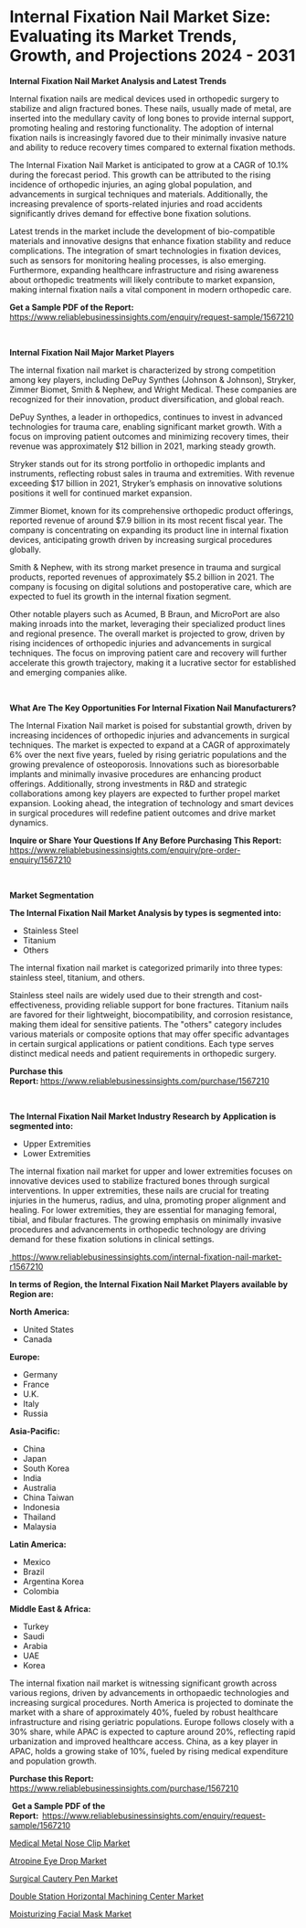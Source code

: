 <p><h1>Internal Fixation Nail Market Size: Evaluating its Market Trends, Growth, and Projections 2024 - 2031</h1></p><p><strong>Internal Fixation Nail Market Analysis and Latest Trends</strong></p>
<p><p>Internal fixation nails are medical devices used in orthopedic surgery to stabilize and align fractured bones. These nails, usually made of metal, are inserted into the medullary cavity of long bones to provide internal support, promoting healing and restoring functionality. The adoption of internal fixation nails is increasingly favored due to their minimally invasive nature and ability to reduce recovery times compared to external fixation methods.</p><p>The Internal Fixation Nail Market is anticipated to grow at a CAGR of 10.1% during the forecast period. This growth can be attributed to the rising incidence of orthopedic injuries, an aging global population, and advancements in surgical techniques and materials. Additionally, the increasing prevalence of sports-related injuries and road accidents significantly drives demand for effective bone fixation solutions.</p><p>Latest trends in the market include the development of bio-compatible materials and innovative designs that enhance fixation stability and reduce complications. The integration of smart technologies in fixation devices, such as sensors for monitoring healing processes, is also emerging. Furthermore, expanding healthcare infrastructure and rising awareness about orthopedic treatments will likely contribute to market expansion, making internal fixation nails a vital component in modern orthopedic care.</p></p>
<p><strong>Get a Sample PDF of the Report:&nbsp;</strong> <a href="https://www.reliablebusinessinsights.com/enquiry/request-sample/1567210?utm_campaign=57&utm_medium=2&utm_source=Github&utm_content=ia&utm_term=07122024&utm_id=internal-fixation-nail">https://www.reliablebusinessinsights.com/enquiry/request-sample/1567210</a></p>
<p>&nbsp;</p>
<p><strong>Internal Fixation Nail Major Market Players</strong></p>
<p><p>The internal fixation nail market is characterized by strong competition among key players, including DePuy Synthes (Johnson & Johnson), Stryker, Zimmer Biomet, Smith & Nephew, and Wright Medical. These companies are recognized for their innovation, product diversification, and global reach.</p><p>DePuy Synthes, a leader in orthopedics, continues to invest in advanced technologies for trauma care, enabling significant market growth. With a focus on improving patient outcomes and minimizing recovery times, their revenue was approximately $12 billion in 2021, marking steady growth.</p><p>Stryker stands out for its strong portfolio in orthopedic implants and instruments, reflecting robust sales in trauma and extremities. With revenue exceeding $17 billion in 2021, Stryker’s emphasis on innovative solutions positions it well for continued market expansion.</p><p>Zimmer Biomet, known for its comprehensive orthopedic product offerings, reported revenue of around $7.9 billion in its most recent fiscal year. The company is concentrating on expanding its product line in internal fixation devices, anticipating growth driven by increasing surgical procedures globally.</p><p>Smith & Nephew, with its strong market presence in trauma and surgical products, reported revenues of approximately $5.2 billion in 2021. The company is focusing on digital solutions and postoperative care, which are expected to fuel its growth in the internal fixation segment.</p><p>Other notable players such as Acumed, B Braun, and MicroPort are also making inroads into the market, leveraging their specialized product lines and regional presence. The overall market is projected to grow, driven by rising incidences of orthopedic injuries and advancements in surgical techniques. The focus on improving patient care and recovery will further accelerate this growth trajectory, making it a lucrative sector for established and emerging companies alike.</p></p>
<p>&nbsp;</p>
<p><strong>What Are The Key Opportunities For Internal Fixation Nail Manufacturers?</strong></p>
<p><p>The Internal Fixation Nail market is poised for substantial growth, driven by increasing incidences of orthopedic injuries and advancements in surgical techniques. The market is expected to expand at a CAGR of approximately 6% over the next five years, fueled by rising geriatric populations and the growing prevalence of osteoporosis. Innovations such as bioresorbable implants and minimally invasive procedures are enhancing product offerings. Additionally, strong investments in R&D and strategic collaborations among key players are expected to further propel market expansion. Looking ahead, the integration of technology and smart devices in surgical procedures will redefine patient outcomes and drive market dynamics.</p></p>
<p><strong>Inquire or Share Your Questions If Any Before Purchasing This Report:</strong> <a href="https://www.reliablebusinessinsights.com/enquiry/pre-order-enquiry/1567210?utm_campaign=57&utm_medium=2&utm_source=Github&utm_content=ia&utm_term=07122024&utm_id=internal-fixation-nail">https://www.reliablebusinessinsights.com/enquiry/pre-order-enquiry/1567210</a></p>
<p>&nbsp;</p>
<p><strong>Market Segmentation</strong></p>
<p><strong>The Internal Fixation Nail Market Analysis by types is segmented into:</strong></p>
<p><ul><li>Stainless Steel</li><li>Titanium</li><li>Others</li></ul></p>
<p><p>The internal fixation nail market is categorized primarily into three types: stainless steel, titanium, and others. </p><p>Stainless steel nails are widely used due to their strength and cost-effectiveness, providing reliable support for bone fractures. Titanium nails are favored for their lightweight, biocompatibility, and corrosion resistance, making them ideal for sensitive patients. The "others" category includes various materials or composite options that may offer specific advantages in certain surgical applications or patient conditions. Each type serves distinct medical needs and patient requirements in orthopedic surgery.</p></p>
<p><strong>Purchase this Report:&nbsp;</strong><a href="https://www.reliablebusinessinsights.com/purchase/1567210?utm_campaign=57&utm_medium=2&utm_source=Github&utm_content=ia&utm_term=07122024&utm_id=internal-fixation-nail">https://www.reliablebusinessinsights.com/purchase/1567210</a></p>
<p>&nbsp;</p>
<p><strong>The Internal Fixation Nail Market Industry Research by Application is segmented into:</strong></p>
<p><ul><li>Upper Extremities</li><li>Lower Extremities</li></ul></p>
<p><p>The internal fixation nail market for upper and lower extremities focuses on innovative devices used to stabilize fractured bones through surgical interventions. In upper extremities, these nails are crucial for treating injuries in the humerus, radius, and ulna, promoting proper alignment and healing. For lower extremities, they are essential for managing femoral, tibial, and fibular fractures. The growing emphasis on minimally invasive procedures and advancements in orthopedic technology are driving demand for these fixation solutions in clinical settings.</p></p>
<p><a href="https://www.reliablebusinessinsights.com/internal-fixation-nail-market-r1567210?utm_campaign=57&utm_medium=2&utm_source=Github&utm_content=ia&utm_term=07122024&utm_id=internal-fixation-nail">&nbsp;https://www.reliablebusinessinsights.com/internal-fixation-nail-market-r1567210</a></p>
<p><strong>In terms of Region, the Internal Fixation Nail Market Players available by Region are:</strong></p>
<p>
    <p> <strong> North America: </strong>
        <ul>
            <li>United States</li>
            <li>Canada</li>
        </ul>
        </p> 
    <p> <strong> Europe: </strong>
        <ul>
            <li>Germany</li>
            <li>France</li>
            <li>U.K.</li>
            <li>Italy</li>
            <li>Russia</li>
        </ul>
        </p> 
    <p> <strong> Asia-Pacific: </strong>
        <ul>
            <li>China</li>
            <li>Japan</li>
            <li>South Korea</li>
            <li>India</li>
            <li>Australia</li>
            <li>China Taiwan</li>
            <li>Indonesia</li>
            <li>Thailand</li>
            <li>Malaysia</li>
        </ul>
        </p> 
    <p> <strong> Latin America: </strong>
        <ul>
            <li>Mexico</li>
            <li>Brazil</li>
            <li>Argentina Korea</li>
            <li>Colombia</li>
        </ul>
        </p> 
    <p> <strong> Middle East & Africa: </strong>
        <ul>
            <li>Turkey</li>
            <li>Saudi</li>
            <li>Arabia</li>
            <li>UAE</li>
            <li>Korea</li>
        </ul>
    </p>
    </p>
<p><p>The internal fixation nail market is witnessing significant growth across various regions, driven by advancements in orthopaedic technologies and increasing surgical procedures. North America is projected to dominate the market with a share of approximately 40%, fueled by robust healthcare infrastructure and rising geriatric populations. Europe follows closely with a 30% share, while APAC is expected to capture around 20%, reflecting rapid urbanization and improved healthcare access. China, as a key player in APAC, holds a growing stake of 10%, fueled by rising medical expenditure and population growth.</p></p>
<p><strong>Purchase this Report: </strong><a href="https://www.reliablebusinessinsights.com/purchase/1567210?utm_campaign=57&utm_medium=2&utm_source=Github&utm_content=ia&utm_term=07122024&utm_id=internal-fixation-nail">https://www.reliablebusinessinsights.com/purchase/1567210</a></p>
<p>&nbsp;<strong>Get a Sample PDF of the Report:&nbsp;&nbsp;</strong><a href="https://www.reliablebusinessinsights.com/enquiry/request-sample/1567210?utm_campaign=57&utm_medium=2&utm_source=Github&utm_content=ia&utm_term=07122024&utm_id=internal-fixation-nail">https://www.reliablebusinessinsights.com/enquiry/request-sample/1567210</a></p>
<p><strong></strong></p>
<p><p><a href="https://issuu.com/reportprime-2/docs/medical-metal-nose-clip-market-size-2030.pptx?utm_campaign=57&utm_medium=2&utm_source=Github&utm_content=ia&utm_term=07122024&utm_id=internal-fixation-nail">Medical Metal Nose Clip Market</a></p><p><a href="https://www.linkedin.com/pulse/projected-revenue-demand-atropine-eye-drop-market-4-cagr-growth-g9mxe?utm_campaign=57&utm_medium=2&utm_source=Github&utm_content=ia&utm_term=07122024&utm_id=internal-fixation-nail">Atropine Eye Drop Market</a></p><p><a href="https://www.linkedin.com/pulse/forecasted-growth-surgical-cautery-pen-market-analyzing-fek0e?utm_campaign=57&utm_medium=2&utm_source=Github&utm_content=ia&utm_term=07122024&utm_id=internal-fixation-nail">Surgical Cautery Pen Market</a></p><p><a href="https://issuu.com/reportprime-2/docs/double-station-horizontal-machining-center-market-?utm_campaign=57&utm_medium=2&utm_source=Github&utm_content=ia&utm_term=07122024&utm_id=internal-fixation-nail">Double Station Horizontal Machining Center Market</a></p><p><a href="https://github.com/gullattedenna/Market-Research-Report-List-1/blob/main/moisturizing-facial-mask-market.md?utm_campaign=57&utm_medium=2&utm_source=Github&utm_content=ia&utm_term=07122024&utm_id=internal-fixation-nail">Moisturizing Facial Mask Market</a></p></p>